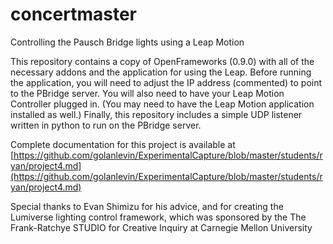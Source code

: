 # concertmaster
Controlling the Pausch Bridge lights using a Leap Motion

This repository contains a copy of OpenFrameworks (0.9.0) with all of the necessary addons and the application for using the Leap. Before running the application, you will need to adjust the IP address (commented) to point to the PBridge server. You will also need to have your Leap Motion Controller plugged in. (You may need to have the Leap Motion application installed as well.) Finally, this repository includes a simple UDP listener written in python to run on the PBridge server.

Complete documentation for this project is available at [https://github.com/golanlevin/ExperimentalCapture/blob/master/students/ryan/project4.md](https://github.com/golanlevin/ExperimentalCapture/blob/master/students/ryan/project4.md)

Special thanks to Evan Shimizu for his advice, and for creating the Lumiverse lighting control framework, which was sponsored by the The Frank-Ratchye STUDIO for Creative Inquiry at Carnegie Mellon University
